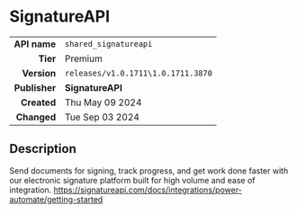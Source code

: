 # SignatureAPI
| | |
|-:|-|
|**API name**|`shared_signatureapi`|
|**Tier**|Premium|
|**Version**|`releases/v1.0.1711\1.0.1711.3870`|
|**Publisher**|**SignatureAPI**|
|**Created**|Thu May 09 2024|
|**Changed**|Tue Sep 03 2024|

## Description
Send documents for signing, track progress, and get work done faster with our electronic signature platform built for high volume and ease of integration. https://signatureapi.com/docs/integrations/power-automate/getting-started
